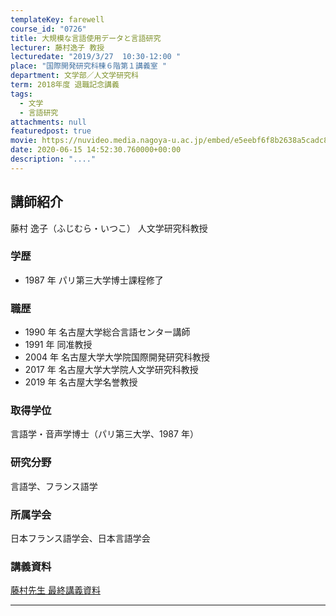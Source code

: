 ```yaml
---
templateKey: farewell
course_id: "0726"
title: 大規模な言語使用データと言語研究
lecturer: 藤村逸子 教授
lecturedate: "2019/3/27  10:30-12:00 "
place: "国際開発研究科棟６階第１講義室 "
department: 文学部／人文学研究科
term: 2018年度 退職記念講義
tags:
  - 文学
  - 言語研究
attachments: null
featuredpost: true
movie: https://nuvideo.media.nagoya-u.ac.jp/embed/e5eebf6f8b2638a5cadc8b1d0562194f7ce527c2
date: 2020-06-15 14:52:30.760000+00:00
description: "...."
---
```


## 講師紹介

藤村 逸子（ふじむら・いつこ） 人文学研究科教授

### 学歴

- 1987 年 パリ第三大学博士課程修了

### 職歴

- 1990 年 名古屋大学総合言語センター講師
- 1991 年 同准教授
- 2004 年 名古屋大学大学院国際開発研究科教授
- 2017 年 名古屋大学大学院人文学研究科教授
- 2019 年 名古屋大学名誉教授

### 取得学位

言語学・音声学博士（パリ第三大学、1987 年）

### 研究分野

言語学、フランス語学

### 所属学会

日本フランス語学会、日本言語学会

### 講義資料

[藤村先生 最終講義資料](https://ocw.nagoya-u.jp/files/726/fujimura_final_rej_new.pdf)

---
